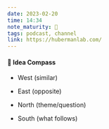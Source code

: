 ```yaml
---
date: 2023-02-20
time: 14:34
note_maturity: 🌱
tags: podcast, channel
link: https://hubermanlab.com/
---
```












#### 🧭  Idea Compass
- West  (similar) 

- East (opposite)

- North (theme/question)

- South (what follows)
